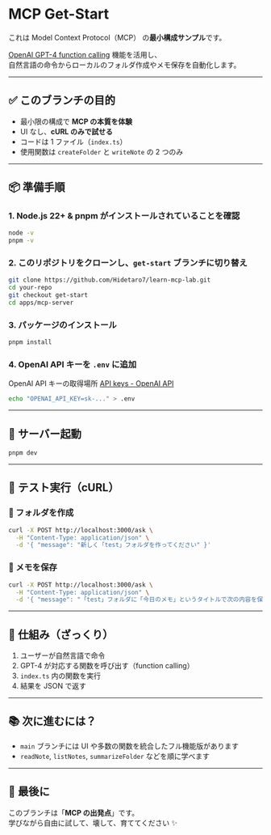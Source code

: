 # MCP Get-Start

これは Model Context Protocol（MCP） の**最小構成サンプル**です。

[OpenAI GPT-4 function calling](https://platform.openai.com/docs/guides/function-calling) 機能を活用し、  
自然言語の命令からローカルのフォルダ作成やメモ保存を自動化します。

---

## ✅ このブランチの目的

- 最小限の構成で **MCP の本質を体験**
- UI なし、**cURL のみで試せる**
- コードは 1 ファイル（`index.ts`）
- 使用関数は `createFolder` と `writeNote` の 2 つのみ

---

## 📦 準備手順

### 1. Node.js 22+ & pnpm がインストールされていることを確認

```bash
node -v
pnpm -v
```

### 2. このリポジトリをクローンし、`get-start` ブランチに切り替え

```bash
git clone https://github.com/Hidetaro7/learn-mcp-lab.git
cd your-repo
git checkout get-start
cd apps/mcp-server
```

### 3. パッケージのインストール

```bash
pnpm install
```

### 4. OpenAI API キーを `.env` に追加

OpenAI API キーの取得場所 [API keys - OpenAI API](https://platform.openai.com/api-keys)

```bash
echo "OPENAI_API_KEY=sk-..." > .env
```

---

## 🚀 サーバー起動

```bash
pnpm dev
```

---

## 🧪 テスト実行（cURL）

### 📁 フォルダを作成

```bash
curl -X POST http://localhost:3000/ask \
  -H "Content-Type: application/json" \
  -d '{ "message": "新しく「test」フォルダを作ってください" }'
```

### 📝 メモを保存

```bash
curl -X POST http://localhost:3000/ask \
  -H "Content-Type: application/json" \
  -d '{ "message": "「test」フォルダに「今日のメモ」というタイトルで次の内容を保存して：MCPサーバーが動いた！" }'
```

---

## 🧠 仕組み（ざっくり）

1. ユーザーが自然言語で命令
2. GPT-4 が対応する関数を呼び出す（function calling）
3. `index.ts` 内の関数を実行
4. 結果を JSON で返す

---

## 📚 次に進むには？

- `main` ブランチには UI や多数の関数を統合したフル機能版があります
- `readNote`, `listNotes`, `summarizeFolder` などを順に学べます

---

## 🏁 最後に

このブランチは「**MCP の出発点**」です。  
学びながら自由に試して、壊して、育ててください ✨
